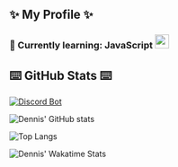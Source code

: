 ## ✨ My Profile ✨
### 🍹 Currently learning: JavaScript <img width="25" height="25" src="https://media0.giphy.com/media/ln7z2eWriiQAllfVcn/source.gif">

## ⌨️ GitHub Stats ⌨️

[![Discord Bot](https://github-readme-stats.vercel.app/api/pin/?username=dennis1507&repo=discord_bot&theme=tokyonight)](https://github.com/dennis1507/discord_bot)

![Dennis' GitHub stats](https://github-readme-stats.vercel.app/api?username=Dennis1507&theme=tokyonight)

![Top Langs](https://github-readme-stats.vercel.app/api/top-langs/?username=dennis1507&layout=compact&theme=tokyonight)

![Dennis' Wakatime Stats](https://github-readme-stats.vercel.app/api/wakatime?username=Denn1s&theme=tokyonight)
